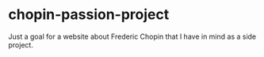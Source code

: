 # chopin-passion-project
Just a goal for a website about Frederic Chopin that I have in mind as a side project.
